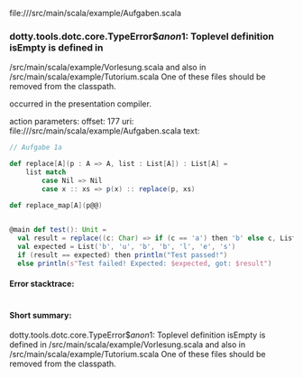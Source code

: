 file://<WORKSPACE>/src/main/scala/example/Aufgaben.scala
### dotty.tools.dotc.core.TypeError$$anon$1: Toplevel definition isEmpty is defined in
  <WORKSPACE>/src/main/scala/example/Vorlesung.scala
and also in
  <WORKSPACE>/src/main/scala/example/Tutorium.scala
One of these files should be removed from the classpath.

occurred in the presentation compiler.

action parameters:
offset: 177
uri: file://<WORKSPACE>/src/main/scala/example/Aufgaben.scala
text:
```scala
// Aufgabe 1a

def replace[A](p : A => A, list : List[A]) : List[A] =
    list match
        case Nil => Nil
        case x :: xs => p(x) :: replace(p, xs)

def replace_map[A](p@@)
    

@main def test(): Unit =
  val result = replace((c: Char) => if (c == 'a') then 'b' else c, List('a', 'u', 'a', 'a', 'l', 'e', 's'))
  val expected = List('b', 'u', 'b', 'b', 'l', 'e', 's')
  if (result == expected) then println("Test passed!")
  else println(s"Test failed! Expected: $expected, got: $result")
```



#### Error stacktrace:

```

```
#### Short summary: 

dotty.tools.dotc.core.TypeError$$anon$1: Toplevel definition isEmpty is defined in
  <WORKSPACE>/src/main/scala/example/Vorlesung.scala
and also in
  <WORKSPACE>/src/main/scala/example/Tutorium.scala
One of these files should be removed from the classpath.